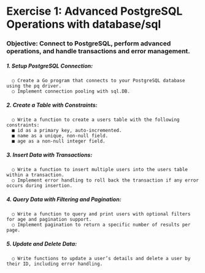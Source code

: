 # Exercise 1: Advanced PostgreSQL Operations with database/sql
### Objective: Connect to PostgreSQL, perform advanced operations, and handle transactions and error management.
##### 1.	Setup PostgreSQL Connection:
      ○	Create a Go program that connects to your PostgreSQL database using the pq driver.
      ○	Implement connection pooling with sql.DB.
##### 2.	Create a Table with Constraints:
      ○	Write a function to create a users table with the following constraints:
      ■	id as a primary key, auto-incremented.
      ■	name as a unique, non-null field.
      ■	age as a non-null integer field.
##### 3.	Insert Data with Transactions:
      ○	Write a function to insert multiple users into the users table within a transaction.
      ○	Implement error handling to roll back the transaction if any error occurs during insertion.
##### 4.	Query Data with Filtering and Pagination:
      ○	Write a function to query and print users with optional filters for age and pagination support.
      ○	Implement pagination to return a specific number of results per page.
##### 5.	Update and Delete Data:
      ○	Write functions to update a user’s details and delete a user by their ID, including error handling.
